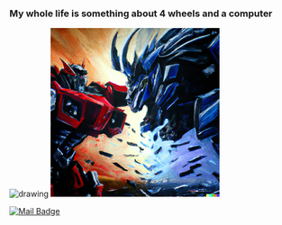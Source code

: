 ### My whole life is something about 4 wheels and a computer

<img src="https://i.pinimg.com/736x/03/7a/b1/037ab13ceb7054fb7cc0510b463ebdce--corvettes-vs.jpg" alt="drawing" height="300"/>  <img src="https://github.com/MertKalkanci/MertKalkanci/blob/main/dalle%400%2C5x.png" alt="drawing" height="300"/>

[![Mail Badge](https://img.shields.io/badge/mertkalkanci79@gmail.com-ff5050?style=for-the-badge&logo=gmail&logoColor=white&link=mailto:mertkalkanci79@gmail.com)](mailto:mertkalkanci79@gmail.com)
